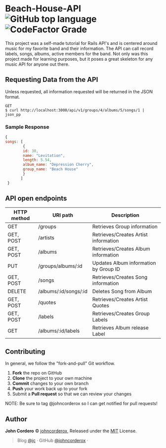 # Beach-House-API ![GitHub top language](https://img.shields.io/github/languages/top/johncorderox/Beach-House-API?style=flat-square) ![CodeFactor Grade](https://img.shields.io/codefactor/grade/github/johncorderox/Beach-House-API/master?style=flat-square)

This project was a self-made tutorial for Rails API's and is centered around music for my favorite band and their information. The API can call record labels, songs, albums, active members for the band. Not only was this project made for learning purposes, but it poses a great skeleton for any music API for anyone out there. 

## Requesting Data from the API
Unless requested, all information requested will be returned in the JSON format.

```
GET
$ curl http://localhost:3000/api/v1/groups/4/albums/5/songs/1 | json_pp
```
### Sample Response

``` javascript
{
songs: [
        {
        id: 38,
        name: "Levitation",
        length: 5.54,
        album_name: "Depression Cherry",
        group_name: "Beach House"
        }
       ]
 }
```


## API open endpoints
| HTTP method | URI path              | Description                           |
|-------------|-----------------------|---------------------------------------|
| GET         | /groups               | Retrieves Group information           |
| GET, POST   | /artists              | Retrieves/Creates Artist information  |
| GET, POST   | /albums               | Retrieves/Creates Album information   |
| PUT         | /groups/albums/:id    | Updates Album information by Group ID |
| GET, POST   | /songs                | Retrieves/Creates Song information    |
| DELETE      | /albums/:id/songs/:id | Deletes Song from Album               |
| GET, POST   | /quotes               | Retrieves/Creates Artist Quotes       |
| GET, POST   | /labels               | Retrieves/Creates Group Labels        |
| GET         | /albums/:id/labels    | Retrieves Album release Label         |

Contributing
------------
In general, we follow the "fork-and-pull" Git workflow.

 1. **Fork** the repo on GitHub
 2. **Clone** the project to your own machine
 3. **Commit** changes to your own branch
 4. **Push** your work back up to your fork
 5. Submit a **Pull request** so that we can review your changes

NOTE: Be sure to tag @johncorderox so I can get notified for pull requests! 
## Author

**John Cordero** © [johncorderox](https://johncorderox.com), Released under the [MIT](./LICENSE) License.<br>

> Blog [@jc](https://johncorderox.com) · GitHub [@johncorderox](https://github.com/metowolf) ·
